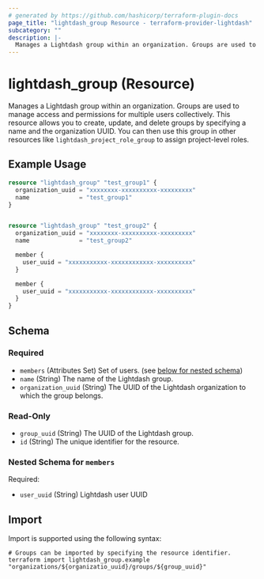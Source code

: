 ```yaml
---
# generated by https://github.com/hashicorp/terraform-plugin-docs
page_title: "lightdash_group Resource - terraform-provider-lightdash"
subcategory: ""
description: |-
  Manages a Lightdash group within an organization. Groups are used to manage access and permissions for multiple users collectively. This resource allows you to create, update, and delete groups by specifying a name and the organization UUID. You can then use this group in other resources like lightdash_project_role_group to assign project-level roles.
---
```


# lightdash_group (Resource)

Manages a Lightdash group within an organization. Groups are used to manage access and permissions for multiple users collectively. This resource allows you to create, update, and delete groups by specifying a name and the organization UUID. You can then use this group in other resources like `lightdash_project_role_group` to assign project-level roles.

## Example Usage

```terraform
resource "lightdash_group" "test_group1" {
  organization_uuid = "xxxxxxxx-xxxxxxxxxx-xxxxxxxxx"
  name              = "test_group1"
}


resource "lightdash_group" "test_group2" {
  organization_uuid = "xxxxxxxx-xxxxxxxxxx-xxxxxxxxx"
  name              = "test_group2"

  member {
    user_uuid = "xxxxxxxxxxx-xxxxxxxxxxxx-xxxxxxxxxx"
  }

  member {
    user_uuid = "xxxxxxxxxxx-xxxxxxxxxxxx-xxxxxxxxxx"
  }
}
```

<!-- schema generated by tfplugindocs -->
## Schema

### Required

- `members` (Attributes Set) Set of users. (see [below for nested schema](#nestedatt--members))
- `name` (String) The name of the Lightdash group.
- `organization_uuid` (String) The UUID of the Lightdash organization to which the group belongs.

### Read-Only

- `group_uuid` (String) The UUID of the Lightdash group.
- `id` (String) The unique identifier for the resource.

<a id="nestedatt--members"></a>
### Nested Schema for `members`

Required:

- `user_uuid` (String) Lightdash user UUID

## Import

Import is supported using the following syntax:

```shell
# Groups can be imported by specifying the resource identifier.
terraform import lightdash_group.example "organizations/${organizatio_uuid}/groups/${group_uuid}"
```
